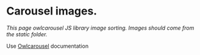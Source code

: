 # Carousel images.

*This page owlcarousel JS library image sorting. Images should come from the static folder.*

Use [Owlcarousel](https://owlcarousel2.github.io/OwlCarousel2/demos/basic.html) documentation 

